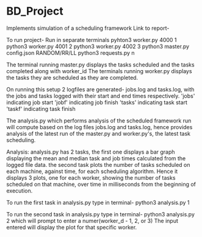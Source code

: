 # BD_Project
Implements simulation of a scheduling framework
Link to report-

To run project-
Run in separate terminals
pyhton3 worker.py 4000 1
python3 worker.py 4001 2
python3 worker.py 4002 3
python3 master.py config.json RANDOM/RR/LL
python3 requests.py n

The terminal running master.py displays the tasks scheduled and the tasks completed along with worker_id
The terminals running worker.py displays the tasks they are scheduled as they are completed.

On running this setup 2 logfiles are generated- jobs.log and tasks.log, with the jobs and tasks logged with their start and end times respectively.
'jobs' indicating job start
'jobf' indicating job finish
'tasks' indicating task start
'taskf' indicating task finish

The analysis.py which performs analysis of the scheduled framework run will compute based on the log files jobs.log and tasks.log, hence provides analysis of the latest
run of the master.py and worker.py's, the latest task scheduling.

Analysis:
analysis.py has 2 tasks, the first one displays a bar graph displaying the mean and median task and job times calculated from the logged file data.
the second task plots the number of tasks scheduled on each machine, against time, for each scheduling algorithm.
Hence it displays 3 plots, one for each worker, showing the number of tasks scheduled on that machine, over time in milliseconds from the beginning of execution.

To run the first task in analysis.py type in terminal-
python3 analysis.py 1

To run the second task in analysis.py type in terminal-
python3 analysis.py 2
which will prompt to enter a numer(worker_d - 1, 2, or 3)
The input entered will display the plot for that specific worker.

